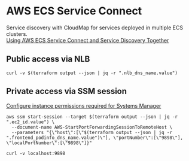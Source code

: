 # AWS ECS Service Connect

Service discovery with CloudMap for services deployed in multiple ECS clusters.  
[Using AWS ECS Service Connect and Service Discovery Together](https://www.garretwilson.com/blog/2023/06/01/aws-ecs-service-connect-service-discovery-together)

## Public access via NLB
```shell
curl -v $(terraform output --json | jq -r ".nlb_dns_name.value")
```

## Private access via SSM session
[Configure instance permissions required for Systems Manager](https://docs.aws.amazon.com/systems-manager/latest/userguide/setup-instance-permissions.html#instance-profile-custom-s3-policy)
```shell
aws ssm start-session --target $(terraform output --json | jq -r ".ec2_id.value") \
  --document-name AWS-StartPortForwardingSessionToRemoteHost \
  --parameters "{\"host\":[\"$(terraform output --json | jq -r ".frontend_podinfo_dns_name.value")\"], \"portNumber\":[\"9898\"], \"localPortNumber\":[\"9898\"]}"

curl -v localhost:9898
```
